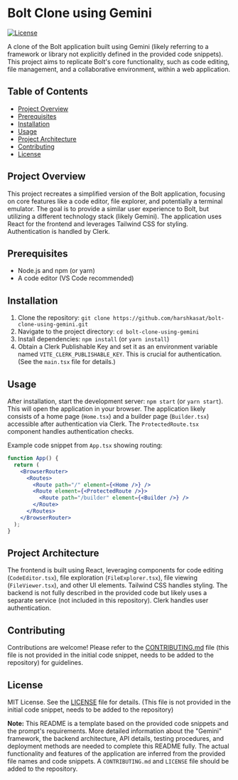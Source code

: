 # Bolt Clone using Gemini

[![License](https://img.shields.io/badge/License-MIT-blue.svg)](https://opensource.org/licenses/MIT)

A clone of the Bolt application built using Gemini (likely referring to a framework or library not explicitly defined in the provided code snippets).  This project aims to replicate Bolt's core functionality, such as code editing, file management, and a collaborative environment, within a web application.

## Table of Contents

- [Project Overview](#project-overview)
- [Prerequisites](#prerequisites)
- [Installation](#installation)
- [Usage](#usage)
- [Project Architecture](#project-architecture)
- [Contributing](#contributing)
- [License](#license)


## Project Overview

This project recreates a simplified version of the Bolt application, focusing on core features like a code editor, file explorer, and potentially a terminal emulator. The goal is to provide a similar user experience to Bolt, but utilizing a different technology stack (likely Gemini).  The application uses React for the frontend and leverages Tailwind CSS for styling. Authentication is handled by Clerk.

## Prerequisites

* Node.js and npm (or yarn)
* A code editor (VS Code recommended)

## Installation

1. Clone the repository: `git clone https://github.com/harshkasat/bolt-clone-using-gemini.git`
2. Navigate to the project directory: `cd bolt-clone-using-gemini`
3. Install dependencies: `npm install` (or `yarn install`)
4. Obtain a Clerk Publishable Key and set it as an environment variable named `VITE_CLERK_PUBLISHABLE_KEY`.  This is crucial for authentication.  (See the `main.tsx` file for details.)

## Usage

After installation, start the development server: `npm start` (or `yarn start`). This will open the application in your browser.  The application likely consists of a home page (`Home.tsx`) and a builder page (`Builder.tsx`) accessible after authentication via Clerk.  The `ProtectedRoute.tsx` component handles authentication checks.

Example code snippet from `App.tsx` showing routing:

```jsx
function App() {
  return (
    <BrowserRouter>
      <Routes>
        <Route path="/" element={<Home />} />
        <Route element={<ProtectedRoute />}>
          <Route path="/builder" element={<Builder />} />
        </Route>
      </Routes>
    </BrowserRouter>
  );
}
```

## Project Architecture

The frontend is built using React, leveraging components for code editing (`CodeEditor.tsx`), file exploration (`FileExplorer.tsx`), file viewing (`FileViewer.tsx`), and other UI elements.  Tailwind CSS handles styling.  The backend is not fully described in the provided code but likely uses a separate service (not included in this repository).  Clerk handles user authentication.

## Contributing

Contributions are welcome! Please refer to the [CONTRIBUTING.md](CONTRIBUTING.md) file (this file is not provided in the initial code snippet, needs to be added to the repository) for guidelines.

## License

MIT License. See the [LICENSE](LICENSE) file for details. (This file is not provided in the initial code snippet, needs to be added to the repository)


**Note:** This README is a template based on the provided code snippets and the prompt's requirements.  More detailed information about the "Gemini" framework, the backend architecture, API details, testing procedures, and deployment methods are needed to complete this README fully.  The actual functionality and features of the application are inferred from the provided file names and code snippets.  A `CONTRIBUTING.md` and `LICENSE` file should be added to the repository.
